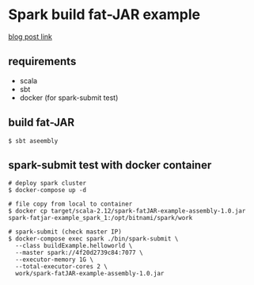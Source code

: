 # Spark build fat-JAR example

[blog post link](https://moons08.github.io/programming/scala_build/)

## requirements

* scala
* sbt
* docker (for spark-submit test)

## build fat-JAR

```shell
$ sbt aseembly
```

## spark-submit test with docker container

```shell
# deploy spark cluster
$ docker-compose up -d

# file copy from local to container
$ docker cp target/scala-2.12/spark-fatJAR-example-assembly-1.0.jar spark-fatjar-example_spark_1:/opt/bitnami/spark/work

# spark-submit (check master IP)
$ docker-compose exec spark ./bin/spark-submit \
  --class buildExample.helloworld \
  --master spark://4f20d2739c84:7077 \
  --executor-memory 1G \
  --total-executor-cores 2 \
  work/spark-fatJAR-example-assembly-1.0.jar
```